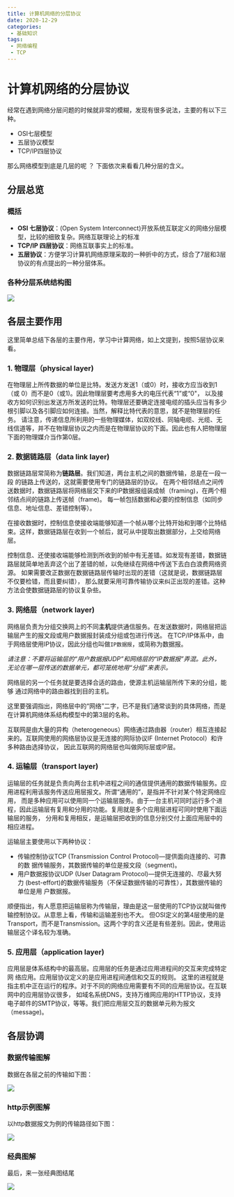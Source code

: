 ```yaml
---
title: 计算机网络的分层协议
date: 2020-12-29
categories:
 - 基础知识
tags:
 - 网络编程
 - TCP
---
```


# 计算机网络的分层协议

经常在遇到网络分层问题的时候就非常的模糊，发现有很多说法，主要的有以下三种。

- OSI七层模型
- 五层协议模型
- TCP/IP四层协议

那么网络模型到底是几层的呢 ？ 下面依次来看看几种分层的含义。

## 分层总览

### 概括
- **OSI 七层协议**：(Open System Interconnect)开放系统互联定义的网络分层模型，比较的细致复杂。网络互联理论上的标准
- **TCP/IP 四层协议**：网络互联事实上的标准。
- **五层协议**：方便学习计算机网络原理采取的一种折中的方式，综合了7层和3层协议的有点提出的一种分层体系。

### 各种分层系统结构图

![](../../assets/java/net.png)

## 各层主要作用

这里简单总结下各层的主要作用，学习中计算网络，如上文提到，按照5层协议来看。

### 1. 物理层（physical layer)

在物理层上所传数据的单位是比特。发送方发送1（或0）时，接收方应当收到1（或 0）而不是0（或1)。因此物理层要考虑用多大的电压代表“1”或“0"，
以及接收方如何识别出发送方所发送的比特。物理层还要确定连接电缆的插头应当有多少根引脚以及各引脚应如何连接。当然，解释比特代表的意思，就不是物理层的任务。
请注意，传递信息所利用的一些物理媒体，如双绞线、同轴电缆、光缆、无线信道等，并不在物理层协议之内而是在物理层协议的下面。因此也有人把物理层下面的物理媒介当作第0层。


### 2. 数据链路层（data link layer)

数据链路层常简称为**链路层**。我们知道，两台主机之间的数据传输，总是在一段一段 的链路上传送的，这就需要使用专门的链路层的协议。
在两个相邻结点之间传送数据时，数据链路层将网络层交下来的IP数据报组装成帧（framing)，在两个相邻结点间的链路上传送帧（frame)。
每一帧包括数据和必要的控制信息（如同步信息、地址信息、差错控制等）。 

在接收数据时，控制信息使接收端能够知道一个帧从哪个比特开始和到哪个比特结束。这样，数据链路层在收到一个帧后，就可从中提取出数据部分，上交给网络层。 

控制信息、还使接收端能够检测到所收到的帧中有无差错。如发现有差错，数据链路层就简单地丢弃这个出了差错的帧，以免继续在网络中传送下去白白浪费网络资源。
如果需要改正数据在数据链路层传输时出现的差错（这就是说，数据链路层不仅要检错，而且要纠错），
那么就要采用可靠传输协议来纠正出现的差错。这种方法会使数据链路层的协议复杂些。 


### 3. 网络层（network layer)
 
网络层负责为分组交换网上的不同**主机**提供通信服务。在发送数据时，网络层把运输层产生的报文段或用户数据报封装成分组或包进行传送。
在TCP/IP体系中，由于网络层使用IP协议，因此分组也叫做`IP数据报`，或简称为数据报。

*请注意：不要将运输层的“用户数据报UDP”和网络层的“IP数据报”弄混。此外， 无论在哪一层传送的数据单元，都可笼统地用“分组”来表示。* 

网络层的另一个任务就是要选择合适的路由，使源主机运输层所传下来的分组，能够 通过网络中的路由器找到目的主机。 

这里要强调指出，网络层中的“网络”二字，已不是我们通常谈到的具体网络，而是在计算机网络体系结构模型中的第3层的名称。 

互联网是由大量的异构（heterogeneous）网络通过路由器（router）相互连接起来的。互联网使用的网络层协议是无连接的网际协议IF (Internet Protocol）和许多种路由选择协议，
因此互联网的网络层也叫做网际层或IP层。 

### 4. 运输层（transport layer)
 
运输层的任务就是负责向两台主机中进程之间的通信提供通用的数据传输服务。应用进程利用该服务传送应用层报文。所谓“通用的”，是指并不针对某个特定网络应用，
而是多种应用可以使用同一个运输层服务。由于一台主机可同时运行多个进程，因此运输层有复用和分用的功能。复用就是多个应用层进程可同时使用下面运输层的服务，
分用和复用相反，是运输层把收到的信息分别交付上面应用层中的相应进程。 

运输层主要使用以下两种协议： 
- 传输控制协议TCP (Transmission Control Protocol)―提供面向连接的、可靠的数 据传输服务，其数据传输的单位是报文段（segment)。 
- 用户数据报协议UDP (User Datagram Protocol)―提供无连接的、尽最大努力 (best-effort)的数据传输服务（不保证数据传输的可靠性），其数据传输的单位是用 户数据报。 

顺便指出，有人愿意把运输层称为传输层，理由是这一层使用的TCP协议就叫做传输控制协议。从意思上看，传输和运输差别也不大。
但OSI定义的第4层使用的是 Transport，而不是Transmission。这两个字的含义还是有些差别。因此，使用运输层这个译名较为准确。 

### 5. 应用层（application layer)

应用层是体系结构中的最高层。应用层的任务是通过应用进程间的交互来完成特定网 络应用。应用层协议定义的是应用进程间通信和交互的规则。
这里的进程就是指主机中正在运行的程序。对于不同的网络应用需要有不同的应用层协议。在互联网中的应用层协议很多，
如域名系统DNS，支持万维网应用的HTTP协议，支持电子邮件的SMTP协议，等等。我们把应用层交互的数据单元称为报文（message)。 


## 各层协调

### 数据传输图解

数据在各层之前的传输如下图：

![](../../assets/java/net3.png)

### http示例图解

以http数据报文为例的传输路径如下图：

![](../../assets/java/http-pkg.png)

### 经典图解

最后，来一张经典图结尾

![](../../assets/java/net2.png)




